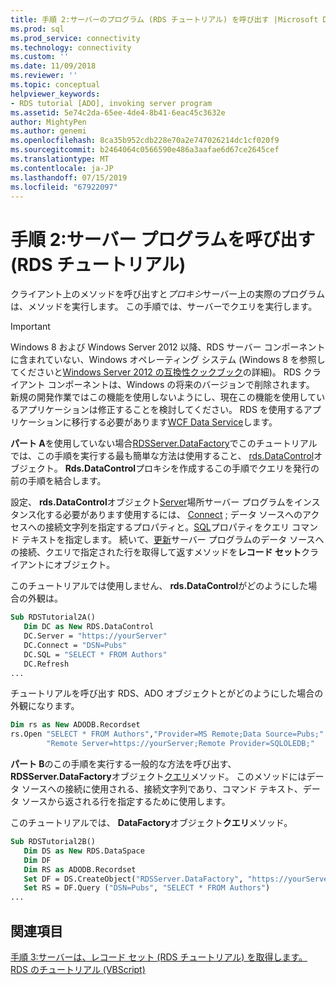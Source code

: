 ```yaml
---
title: 手順 2:サーバーのプログラム (RDS チュートリアル) を呼び出す |Microsoft Docs
ms.prod: sql
ms.prod_service: connectivity
ms.technology: connectivity
ms.custom: ''
ms.date: 11/09/2018
ms.reviewer: ''
ms.topic: conceptual
helpviewer_keywords:
- RDS tutorial [ADO], invoking server program
ms.assetid: 5e74c2da-65ee-4de4-8b41-6eac45c3632e
author: MightyPen
ms.author: genemi
ms.openlocfilehash: 8ca35b952cdb228e70a2e747026214dc1cf020f9
ms.sourcegitcommit: b2464064c0566590e486a3aafae6d67ce2645cef
ms.translationtype: MT
ms.contentlocale: ja-JP
ms.lasthandoff: 07/15/2019
ms.locfileid: "67922097"
---
```

# <a name="step-2-invoke-the-server-program-rds-tutorial"></a>手順 2:サーバー プログラムを呼び出す (RDS チュートリアル)
クライアント上のメソッドを呼び出すと*プロキシ*サーバー上の実際のプログラムは、メソッドを実行します。 この手順では、サーバーでクエリを実行します。  
  
> [!IMPORTANT]
>  Windows 8 および Windows Server 2012 以降、RDS サーバー コンポーネントに含まれていない、Windows オペレーティング システム (Windows 8 を参照してくださいと[Windows Server 2012 の互換性クックブック](https://www.microsoft.com/download/details.aspx?id=27416)の詳細)。 RDS クライアント コンポーネントは、Windows の将来のバージョンで削除されます。 新規の開発作業ではこの機能を使用しないようにし、現在この機能を使用しているアプリケーションは修正することを検討してください。 RDS を使用するアプリケーションに移行する必要があります[WCF Data Service](https://go.microsoft.com/fwlink/?LinkId=199565)します。  
  
 **パート A**を使用していない場合[RDSServer.DataFactory](../../../ado/reference/rds-api/datafactory-object-rdsserver.md)でこのチュートリアルでは、この手順を実行する最も簡単な方法は使用すること、 [rds.DataControl](../../../ado/reference/rds-api/datacontrol-object-rds.md)オブジェクト。 **Rds.DataControl**プロキシを作成するこの手順でクエリを発行の前の手順を結合します。  
  
 設定、 **rds.DataControl**オブジェクト[Server](../../../ado/reference/rds-api/server-property-rds.md)場所サーバー プログラムをインスタンス化する必要があります使用するには、 [Connect](../../../ado/reference/rds-api/connect-property-rds.md) ; データ ソースへのアクセスへの接続文字列を指定するプロパティと。[SQL](../../../ado/reference/rds-api/sql-property.md)プロパティをクエリ コマンド テキストを指定します。 続いて、[更新](../../../ado/reference/rds-api/refresh-method-rds.md)サーバー プログラムのデータ ソースへの接続、クエリで指定された行を取得して返すメソッドを**レコード セット**クライアントにオブジェクト。  
  
 このチュートリアルでは使用しません、 **rds.DataControl**がどのようにした場合の外観は。  
  
```vb
Sub RDSTutorial2A()  
   Dim DC as New RDS.DataControl  
   DC.Server = "https://yourServer"  
   DC.Connect = "DSN=Pubs"  
   DC.SQL = "SELECT * FROM Authors"  
   DC.Refresh  
...  
```  
  
 チュートリアルを呼び出す RDS、ADO オブジェクトとがどのようにした場合の外観になります。  
  
```vb
Dim rs as New ADODB.Recordset  
rs.Open "SELECT * FROM Authors","Provider=MS Remote;Data Source=Pubs;" & _  
        "Remote Server=https://yourServer;Remote Provider=SQLOLEDB;"  
```  
  
 **パート B**のこの手順を実行する一般的な方法を呼び出す、 **RDSServer.DataFactory**オブジェクト[クエリ](../../../ado/reference/rds-api/query-method-rds.md)メソッド。 このメソッドにはデータ ソースへの接続に使用される、接続文字列であり、コマンド テキスト、データ ソースから返される行を指定するために使用します。  
  
 このチュートリアルでは、 **DataFactory**オブジェクト**クエリ**メソッド。  
  
```vb
Sub RDSTutorial2B()  
   Dim DS as New RDS.DataSpace  
   Dim DF  
   Dim RS as ADODB.Recordset  
   Set DF = DS.CreateObject("RDSServer.DataFactory", "https://yourServer")  
   Set RS = DF.Query ("DSN=Pubs", "SELECT * FROM Authors")  
...  
```  
  
## <a name="see-also"></a>関連項目  
 [手順 3:サーバーは、レコード セット (RDS チュートリアル) を取得します。](../../../ado/guide/remote-data-service/step-3-server-obtains-a-recordset-rds-tutorial.md)   
 [RDS のチュートリアル (VBScript)](../../../ado/guide/remote-data-service/rds-tutorial-vbscript.md)   
